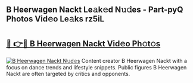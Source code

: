 ## B Heerwagen Nackt Le𝚊k𝚎d N𝚞𝚍es - Part-pyQ Photos Vid𝚎o Le𝚊ks rz5iL

# <h2><a href="http://fb3my3u.evod.top/?m=B+Heerwagen+Nackt">🔗 👉🔴 B Heerwagen Nackt Vid𝚎o Ph𝚘t𝚘s</a></h2>

[![B Heerwagen Nackt N𝚞d𝚎s](https://i.imgur.com/8V9OHl7.gif)](http://fb3my3u.evod.top/?m=B+Heerwagen+Nackt)
Content creator B Heerwagen Nackt with a focus on dance trends and lifestyle snippets. Public figures B Heerwagen Nackt are often targeted by critics and opponents. 
